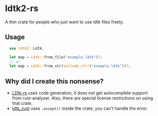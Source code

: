 # ldtk2-rs

A thin crate for people who just want to use ldtk files freely.


## Usage

```rust
  use ldtk2::Ldtk;

  let map = Ldtk::from_file("example.ldtk")?;
  // or
  let map = Ldtk::from_str(include_str!("example.ldtk"))?;
```


## Why did I create this nonsense?

- [LDtk-rs](https://github.com/katharostech/LDtk-rs) uses code generation, it does not get autocomplete support from rust-analyzer. Also, there are special license restrictions on using that crate.
- [ldtk_rust](https://github.com/estivate/ldtk_rust) uses `.except()` inside the crate, you can't handle the error.
